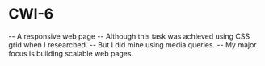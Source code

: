 # CWI-6
-- A responsive web page
-- Although this task was achieved using CSS grid when I researched.
-- But I did mine using media queries.
-- My major focus is building scalable web pages.
